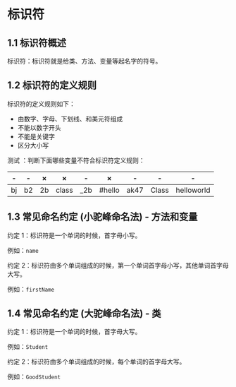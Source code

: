 # 标识符

## 1.1 标识符概述

标识符：标识符就是给类、方法、变量等起名字的符号。

## 1.2 标识符的定义规则

标识符的定义规则如下：

- 由数字、字母、下划线、和美元符组成
- 不能以数字开头
- 不能是关键字
- 区分大小写

测试 ：判断下面哪些变量不符合标识符定义规则：

|  -   |  -   |  ×   |   ×   |  -   |   ×    |  -   |   -   |     -      |
| :--: | :--: | :--: | :---: | :--: | :----: | :--: | :---: | :--------: |
|  bj  |  b2  |  2b  | class | _2b  | #hello | ak47 | Class | helloworld |

## 1.3 常见命名约定 (小驼峰命名法) - 方法和变量

约定 1：标识符是一个单词的时候，首字母小写。

例如：`name`

约定 2：标识符由多个单词组成的时候，第一个单词首字母小写，其他单词首字母大写。

例如：`firstName`

## 1.4 常见命名约定 (大驼峰命名法) - 类

约定 1：标识符是一个单词的时候，首字母大写。

例如：`Student`

约定 2：标识符由多个单词组成的时候，每个单词的首字母大写。

例如：`GoodStudent`

